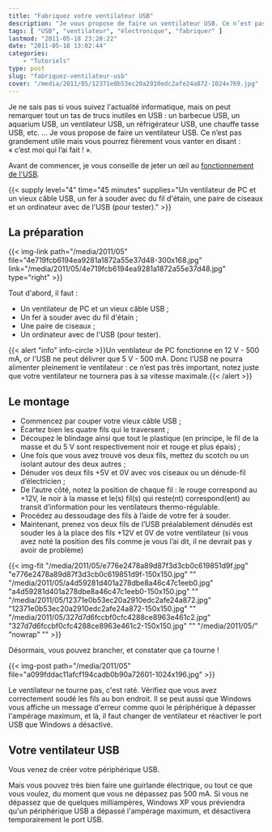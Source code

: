 ```yaml
---
title: "Fabriquez votre ventilateur USB"
description: "Je vous propose de faire un ventilateur USB. Ce n’est pas grandement utile mais vous pourrez fièrement vous vanter en disant : \"c’est moi qui l’ai fait !\"."
tags: [ "USB", "ventilateur", "électronique", "fabriquer" ]
lastmod: "2011-05-18 23:20:22"
date: "2011-05-18 13:02:44"
categories:
    - "Tutoriels"
type: post
slug: "fabriquez-ventilateur-usb"
cover: "/media/2011/05/12371e0b53ec20a2910edc2afe24a872-1024x769.jpg"
---
```


Je ne sais pas si vous suivez l'actualité informatique, mais on peut remarquer tout un tas de trucs inutiles en USB : un barbecue USB, un aquarium USB, un ventilateur USB, un réfrigérateur USB, une chauffe tasse USB, etc. … Je vous propose de faire un ventilateur USB. Ce n’est pas grandement utile mais vous pourrez fièrement vous vanter en disant : « c’est moi qui l’ai fait ! ».

<!--more-->

Avant de commencer, je vous conseille de jeter un œil au [fonctionnement de l'USB](/guides/comment-fonctionne-usb/).

{{< supply level="4" time="45 minutes" supplies="Un ventilateur de PC et un vieux câble USB, un fer à souder avec du fil d'étain, une paire de ciseaux et un ordinateur avec de l'USB (pour tester)." >}}

## La préparation

{{< img-link path="/media/2011/05" file="4e719fcb6194ea9281a1872a55e37d48-300x168.jpg" link="/media/2011/05/4e719fcb6194ea9281a1872a55e37d48.jpg" type="right" >}}

Tout d'abord, il faut :

- Un ventilateur de PC et un vieux câble USB ;
- Un fer à souder avec du fil d'étain ;
- Une paire de ciseaux ;
- Un ordinateur avec de l'USB (pour tester).

{{< alert "info" info-circle >}}Un ventilateur de PC fonctionne en 12 V - 500 mA, or l'USB ne peut délivrer que 5 V - 500 mA. Donc l’USB ne pourra alimenter pleinement le ventilateur : ce n’est pas très important, notez juste que votre ventilateur ne tournera pas à sa vitesse maximale.{{< /alert >}}

## Le montage

- Commencez par couper votre vieux câble USB ;
- Écartez bien les quatre fils qui le traversent ;
- Découpez le blindage ainsi que tout le plastique (en principe, le fil de la masse et du 5 V sont respectivement noir et rouge et plus épais) ;
- Une fois que vous avez trouvé vos deux fils, mettez du scotch ou un isolant autour des deux autres ;
- Dénuder vos deux fils +5V et 0V avec vos ciseaux ou un dénude-fil d’électricien ;
- De l’autre côté, notez la position de chaque fil : le rouge correspond au +12V, le noir à la masse et le(s) fil(s) qui reste(nt) correspond(ent) au transit d’information pour les ventilateurs thermo-régulable.
- Procédez au dessoudage des fils à l’aide de votre fer à souder.
- Maintenant, prenez vos deux fils de l’USB préalablement dénudés est souder les à la place des fils +12V et 0V de votre ventilateur (si vous avez noté la position des fils comme je vous l’ai dit, il ne devrait pas y avoir de problème)

{{< img-fit
    "/media/2011/05/e776e2478a89d87f3d3cb0c619851d9f.jpg" "e776e2478a89d87f3d3cb0c619851d9f-150x150.jpg" ""
    "/media/2011/05/a4d59281d401a278dbe8a46c47c1eeb0.jpg" "a4d59281d401a278dbe8a46c47c1eeb0-150x150.jpg" ""
    "/media/2011/05/12371e0b53ec20a2910edc2afe24a872.jpg" "12371e0b53ec20a2910edc2afe24a872-150x150.jpg" ""
    "/media/2011/05/327d7d6fccbf0cfc4288ce8963e461c2.jpg" "327d7d6fccbf0cfc4288ce8963e461c2-150x150.jpg" ""
    "/media/2011/05/" "nowrap" "" >}}

Désormais, vous pouvez brancher, et constater que ça tourne !

{{< img-post path="/media/2011/05" file="a099fddac11afcf194cadb0b90a72601-1024x196.jpg" >}}

Le ventilateur ne tourne pas, c'est raté. Vérifiez que vous avez correctement soudé les fils au bon endroit. Il se peut aussi que Windows vous affiche un message d'erreur comme quoi le périphérique à dépasser l'ampérage maximum, et là, il faut changer de ventilateur et réactiver le port USB que Windows a désactivé.

## Votre ventilateur USB

Vous venez de créer votre périphérique USB.

Mais vous pouvez très bien faire une guirlande électrique, ou tout ce que vous voulez, du moment que vous ne dépassez pas 500 mA. Si vous ne dépassez que de quelques milliampères, Windows XP vous préviendra qu'un périphérique USB a dépassé l'ampérage maximum, et désactivera temporairement le port USB.